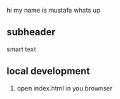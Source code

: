 hi my name is mustafa 
 whats up 


## subheader

smart text


## local development

1. open index.html in you brownser